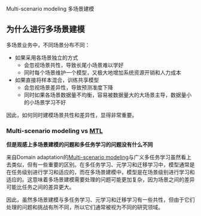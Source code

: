 Multi-scenario modeling 多场景建模

## 为什么进行多场景建模

多场景业务中，不同场景分布不同：

- 如果采用各场景独立的方式
	- 会忽视场景共性，导致长尾小场景难以学好
	- 同时每个场景维护一个模型，又极大地增加系统资源开销和人力成本
- 如果直接将样本混合，训练共享模型
	- 会忽视场景差异性，导致预测准度下降
	- 同时如果各场景数据量不均衡，容易被数据量大的大场景主导，数据量小的小场景学习不好

因此，如何同时建模场景共性和差异性，显得非常重要。

### Multi-scenario modeling vs [MTL](4.%20Artificial%20intelligence/1.%20Major%20goals/Intelligence/Machine%20learning/General%20Multi-Task%20Learning/General%20Multi-Task%20Learning.md)

**但是观感上多场景建模的问题和多任务学习的问题没有什么不同**

来自Domain adaptation的[Multi-scenario modeling](4.%20Artificial%20intelligence/1.%20Major%20goals/Intelligence/Machine%20learning/Domain%20adaptation/Multi-scenario%20modeling/Multi-scenario%20modeling.md)与广义多任务学习虽然看上去类似，但有一些重要的区别。在多任务学习、元学习和迁移学习中，模型通常是在任务级别进行学习和适应的，而在多场景建模中，模型是在场景级别进行学习和适应的。这意味着多场景建模需要处理的问题可能更加复杂，因为场景之间的差异可能比任务之间的差异更大。

因此，虽然多场景建模与多任务学习、元学习和迁移学习有一些共性，但由于它们处理的问题和挑战有所不同，所以它们通常被视为不同的研究领域。
